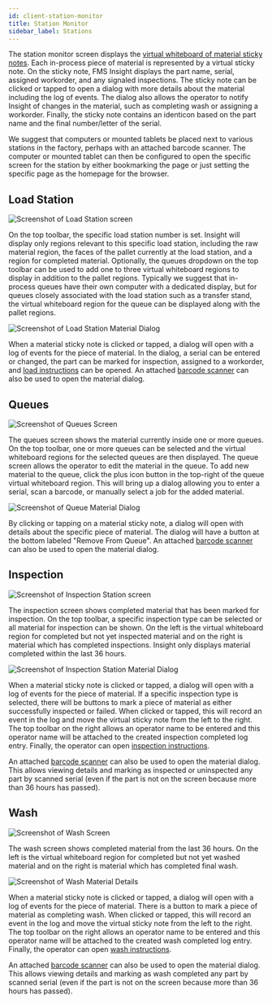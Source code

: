 ```yaml
---
id: client-station-monitor
title: Station Monitor
sidebar_label: Stations
---
```


The station monitor screen displays the [virtual whiteboard of material
sticky notes](material-tracking.md). Each in-process piece of material is
represented by a virtual sticky note. On the sticky note, FMS Insight
displays the part name, serial, assigned workorder, and any signaled
inspections. The sticky note can be clicked or tapped to open a dialog with
more details about the material including the log of events. The dialog also
allows the operator to notify Insight of changes in the material, such as
completing wash or assigning a workorder. Finally, the sticky note contains
an identicon based on the part name and the final number/letter of the
serial.

We suggest that computers or mounted tablets be placed next to various stations
in the factory, perhaps with an attached barcode scanner.
The computer or mounted tablet can then be configured to open the specific screen
for the station by either bookmarking the page or just setting the specific page
as the homepage for the browser.

## Load Station

![Screenshot of Load Station screen](/docs/assets/insight-load-station.jpg)

On the top toolbar, the specific load station number is set. Insight will display
only regions relevant to this specific load station, including the raw material region,
the faces of the pallet currently at the load station, and a region for completed material.
Optionally, the queues dropdown on the top toolbar can be used to add one to three virtual
whiteboard regions to display in addition to the pallet regions. Typically we suggest that
in-process queues have their own computer with a dedicated display, but for queues closely
associated with the load station such as a transfer stand, the virtual whiteboard region for
the queue can be displayed along with the pallet regions.

![Screenshot of Load Station Material Dialog](/docs/assets/insight-loadstation-details.jpg)

When a material sticky note is clicked or tapped, a dialog will open with a log of events for the
piece of material. In the dialog, a serial can be entered or changed, the part can be
marked for inspection, assigned to a workorder, and [load instructions](part-instructions.md) can
be opened.
An attached [barcode scanner](client-scanners.md) can also be used to open the material
dialog.

## Queues

![Screenshot of Queues Screen](/docs/assets/insight-queues.jpg)

The queues screen shows the material currently inside one or more queues. On the top toolbar,
one or more queues can be selected and the virtual whiteboard regions for the selected queues
are then displayed. The queue screen allows the operator to edit the material in the queue.
To add new material to the queue, click the plus icon button in the top-right of the queue
virtual whiteboard region. This will bring up a dialog allowing you to enter a serial,
scan a barcode, or manually select a job for the added material.

![Screenshot of Queue Material Dialog](/docs/assets/insight-queue-details.jpg)

By clicking or tapping on a material sticky note, a dialog will open with
details about the specific piece of material. The dialog will have a button
at the bottom labeled "Remove From Queue".
An attached [barcode scanner](client-scanners.md) can also be used to open the material
dialog.

## Inspection

![Screenshot of Inspection Station screen](/docs/assets/insight-inspection-monitor.jpg)

The inspection screen shows completed material that has been marked for inspection. On the top
toolbar, a specific inspection type can be selected or all material for inspection can be shown.
On the left is the virtual whiteboard region for completed but not yet inspected material and on
the right is material which has completed inspections. Insight only displays material completed
within the last 36 hours.

![Screenshot of Inspection Station Material Dialog](/docs/assets/insight-inspection-details.jpg)

When a material sticky note is clicked or tapped, a dialog will open with a
log of events for the piece of material. If a specific inspection type is
selected, there will be buttons to mark a piece of material as either
successfully inspected or failed. When clicked or tapped, this will record an
event in the log and move the virtual sticky note from the left to the right.
The top toolbar on the right allows an operator name to be entered and this
operator name will be attached to the created inspection completed log entry.
Finally, the operator can open [inspection instructions](part-instructions.md).

An attached [barcode scanner](client-scanners.md) can also be used to open the material
dialog. This allows viewing details and marking as inspected or uninspected
any part by scanned serial (even if the part is not on the screen because more than 36 hours has passed).

## Wash

![Screenshot of Wash Screen](/docs/assets/insight-wash.jpg)

The wash screen shows completed material from the last 36 hours. On the left
is the virtual whiteboard region for completed but not yet washed material
and on the right is material which has completed final wash.

![Screenshot of Wash Material Details](/docs/assets/insight-wash-details.jpg)

When a material sticky note is clicked or tapped, a dialog will open with a
log of events for the piece of material. There is a button to mark a piece of
material as completing wash. When clicked or tapped, this will record an
event in the log and move the virtual sticky note from the left to the right.
The top toolbar on the right allows an operator name to be entered and this
operator name will be attached to the created wash completed log entry.
Finally, the operator can open [wash instructions](part-instructions.md).

An attached [barcode scanner](client-scanners.md) can also be used to open the material
dialog. This allows viewing details and marking as wash completed
any part by scanned serial (even if the part is not on the screen because more than 36 hours has passed).

